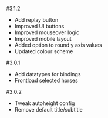 #3.1.2

* Add replay button
* Improved UI buttons
* Improved mouseover logic
* Improved mobile layout
* Added option to round y axis values
* Updated colour scheme

#3.0.1

* Add datatypes for bindings
* Frontload selected horses

#3.0.2

* Tweak autoheight config
* Remove default title/subtitle